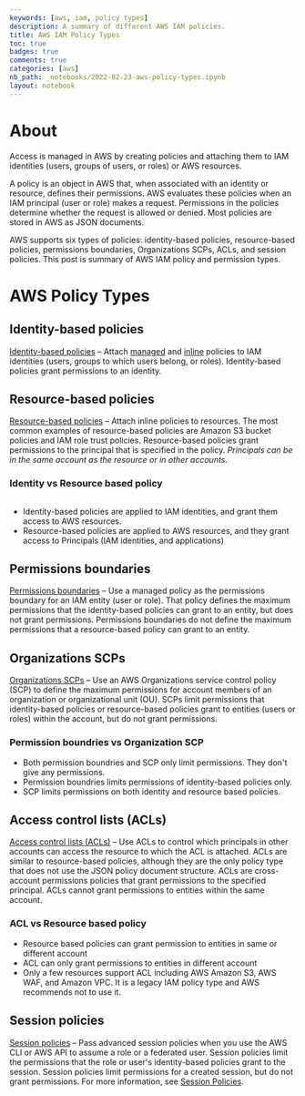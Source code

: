 ```yaml
---
keywords: [aws, iam, policy types]
description: A summary of different AWS IAM policies.
title: AWS IAM Policy Types
toc: true 
badges: true
comments: true
categories: [aws]
nb_path: _notebooks/2022-02-23-aws-policy-types.ipynb
layout: notebook
---
```


<!--
#################################################
### THIS FILE WAS AUTOGENERATED! DO NOT EDIT! ###
#################################################
# file to edit: _notebooks/2022-02-23-aws-policy-types.ipynb
-->

<div class="container" id="notebook-container">
        
<div class="cell border-box-sizing text_cell rendered"><div class="inner_cell">
<div class="text_cell_render border-box-sizing rendered_html">
<h1 id="About">About<a class="anchor-link" href="#About"> </a></h1><p>Access is managed in AWS by creating policies and attaching them to IAM identities (users, groups of users, or roles) or AWS resources.</p>
<p>A policy is an object in AWS that, when associated with an identity or resource, defines their permissions. AWS evaluates these policies when an IAM principal (user or role) makes a request. Permissions in the policies determine whether the request is allowed or denied. Most policies are stored in AWS as JSON documents.</p>
<p>AWS supports six types of policies: identity-based policies, resource-based policies, permissions boundaries, Organizations SCPs, ACLs, and session policies.
This post is summary of AWS IAM policy and permission types.</p>

</div>
</div>
</div>
<div class="cell border-box-sizing text_cell rendered"><div class="inner_cell">
<div class="text_cell_render border-box-sizing rendered_html">
<h1 id="AWS-Policy-Types">AWS Policy Types<a class="anchor-link" href="#AWS-Policy-Types"> </a></h1>
</div>
</div>
</div>
<div class="cell border-box-sizing text_cell rendered"><div class="inner_cell">
<div class="text_cell_render border-box-sizing rendered_html">
<h2 id="Identity-based-policies"><strong>Identity-based policies</strong><a class="anchor-link" href="#Identity-based-policies"> </a></h2><p><a href="https://docs.aws.amazon.com/IAM/latest/UserGuide/access_policies.html#policies_id-based">Identity-based policies</a> – Attach <a href="https://docs.aws.amazon.com/IAM/latest/UserGuide/access_policies.html#managedpolicy">managed</a> and <a href="https://docs.aws.amazon.com/IAM/latest/UserGuide/access_policies.html#inline">inline</a> policies to IAM identities (users, groups to which users belong, or roles). Identity-based policies grant permissions to an identity.</p>

</div>
</div>
</div>
<div class="cell border-box-sizing text_cell rendered"><div class="inner_cell">
<div class="text_cell_render border-box-sizing rendered_html">
<h2 id="Resource-based-policies"><strong>Resource-based policies</strong><a class="anchor-link" href="#Resource-based-policies"> </a></h2><p><a href="https://docs.aws.amazon.com/IAM/latest/UserGuide/access_policies.html#policies_resource-based">Resource-based policies</a> – Attach inline policies to resources. The most common examples of resource-based policies are Amazon S3 bucket policies and IAM role trust policies. Resource-based policies grant permissions to the principal that is specified in the policy. <em>Principals can be in the same account as the resource or in other accounts.</em></p>

</div>
</div>
</div>
<div class="cell border-box-sizing text_cell rendered"><div class="inner_cell">
<div class="text_cell_render border-box-sizing rendered_html">
<h3 id="Identity-vs-Resource-based-policy">Identity vs Resource based policy<a class="anchor-link" href="#Identity-vs-Resource-based-policy"> </a></h3><p><img src="/myblog/images/copied_from_nb/images/2022-02-22-aws-iam-policies.png" alt=""> 
<!-- <img src="images/2022-02-22-aws-iam-policies.png" width="760" height="410" /> --></p>
<ul>
<li>Identity-based policies are applied to IAM identities, and grant them access to AWS resources.</li>
<li>Resource-based policies are applied to AWS resources, and they grant access to Principals (IAM identities, and applications)</li>
</ul>

</div>
</div>
</div>
<div class="cell border-box-sizing text_cell rendered"><div class="inner_cell">
<div class="text_cell_render border-box-sizing rendered_html">
<h2 id="Permissions-boundaries"><strong>Permissions boundaries</strong><a class="anchor-link" href="#Permissions-boundaries"> </a></h2><p><a href="https://docs.aws.amazon.com/IAM/latest/UserGuide/access_policies.html#policies_bound">Permissions boundaries</a> – Use a managed policy as the permissions boundary for an IAM entity (user or role). That policy defines the maximum permissions that the identity-based policies can grant to an entity, but does not grant permissions. Permissions boundaries do not define the maximum permissions that a resource-based policy can grant to an entity.</p>

</div>
</div>
</div>
<div class="cell border-box-sizing text_cell rendered"><div class="inner_cell">
<div class="text_cell_render border-box-sizing rendered_html">
<h2 id="Organizations-SCPs"><strong>Organizations SCPs</strong><a class="anchor-link" href="#Organizations-SCPs"> </a></h2><p><a href="https://docs.aws.amazon.com/IAM/latest/UserGuide/access_policies.html#policies_scp">Organizations SCPs</a> – Use an AWS Organizations service control policy (SCP) to define the maximum permissions for account members of an organization or organizational unit (OU). SCPs limit permissions that identity-based policies or resource-based policies grant to entities (users or roles) within the account, but do not grant permissions.</p>

</div>
</div>
</div>
<div class="cell border-box-sizing text_cell rendered"><div class="inner_cell">
<div class="text_cell_render border-box-sizing rendered_html">
<h3 id="Permission-boundries-vs-Organization-SCP">Permission boundries vs Organization SCP<a class="anchor-link" href="#Permission-boundries-vs-Organization-SCP"> </a></h3><ul>
<li>Both permission boundries and SCP only limit permissions. They don't give any permissions.</li>
<li>Permission boundries limits permissions of identity-based policies only.</li>
<li>SCP limits permissions on both identity and resource based policies.</li>
</ul>

</div>
</div>
</div>
<div class="cell border-box-sizing text_cell rendered"><div class="inner_cell">
<div class="text_cell_render border-box-sizing rendered_html">
<h2 id="Access-control-lists-(ACLs)"><strong>Access control lists (ACLs)</strong><a class="anchor-link" href="#Access-control-lists-(ACLs)"> </a></h2><p><a href="https://docs.aws.amazon.com/IAM/latest/UserGuide/access_policies.html#policies_acl">Access control lists (ACLs)</a> – Use ACLs to control which principals in other accounts can access the resource to which the ACL is attached. ACLs are similar to resource-based policies, although they are the only policy type that does not use the JSON policy document structure. ACLs are cross-account permissions policies that grant permissions to the specified principal. ACLs cannot grant permissions to entities within the same account.</p>

</div>
</div>
</div>
<div class="cell border-box-sizing text_cell rendered"><div class="inner_cell">
<div class="text_cell_render border-box-sizing rendered_html">
<h3 id="ACL-vs-Resource-based-policy">ACL vs Resource based policy<a class="anchor-link" href="#ACL-vs-Resource-based-policy"> </a></h3><ul>
<li>Resource based policies can grant permission to entities in same or different account</li>
<li>ACL can only grant permissions to entities in different account</li>
<li>Only a few resources support ACL including AWS Amazon S3, AWS WAF, and Amazon VPC. It is a legacy IAM policy type and AWS recommends not to use it.</li>
</ul>

</div>
</div>
</div>
<div class="cell border-box-sizing text_cell rendered"><div class="inner_cell">
<div class="text_cell_render border-box-sizing rendered_html">
<h2 id="Session-policies"><strong>Session policies</strong><a class="anchor-link" href="#Session-policies"> </a></h2><p><a href="https://docs.aws.amazon.com/IAM/latest/UserGuide/access_policies.html#policies_session">Session policies</a> – Pass advanced session policies when you use the AWS CLI or AWS API to assume a role or a federated user. Session policies limit the permissions that the role or user's identity-based policies grant to the session. Session policies limit permissions for a created session, but do not grant permissions. For more information, see <a href="https://docs.aws.amazon.com/IAM/latest/UserGuide/access_policies.html#policies_session">Session Policies</a>.</p>

</div>
</div>
</div>
</div>
 

